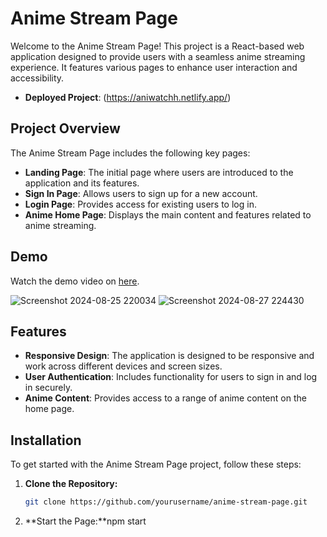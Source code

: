 # Anime Stream Page

Welcome to the Anime Stream Page! This project is a React-based web application designed to provide users with a seamless anime streaming experience. It features various pages to enhance user interaction and accessibility.
- **Deployed Project**: (https://aniwatchh.netlify.app/)

## Project Overview

The Anime Stream Page includes the following key pages:

- **Landing Page**: The initial page where users are introduced to the application and its features.
- **Sign In Page**: Allows users to sign up for a new account.
- **Login Page**: Provides access for existing users to log in.
- **Anime Home Page**: Displays the main content and features related to anime streaming.

## Demo

Watch the demo video on [here](https://github.com/karthi234231/Anime-Stream-App/blob/main/DEMO.mp4).


![Screenshot 2024-08-25 220034](https://github.com/user-attachments/assets/15ff449a-b338-41c6-91a6-3ce67c98f8a5)
![Screenshot 2024-08-27 224430](https://github.com/user-attachments/assets/9685471d-b37c-433a-b7ec-10fcaeec6fc7)





## Features

- **Responsive Design**: The application is designed to be responsive and work across different devices and screen sizes.
- **User Authentication**: Includes functionality for users to sign in and log in securely.
- **Anime Content**: Provides access to a range of anime content on the home page.

## Installation

To get started with the Anime Stream Page project, follow these steps:

1. **Clone the Repository:**
   ```bash
   git clone https://github.com/yourusername/anime-stream-page.git
2. **Start the Page:**npm start
